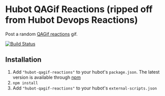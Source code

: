 # Hubot QAGif Reactions (ripped off from Hubot Devops Reactions)

Post a random [QAGif reactions](http://qagif.tumblr.com/) gif.

[![Build Status](https://travis-ci.org/grantc/hubot-qagif-reactions.png)](https://travis-ci.org/grantc/hubot-qagif-reactions)

## Installation

1. Add `"hubot-qagif-reactions"` to your hubot's `package.json`. The
   latest version is available through [npm](https://npmjs.org/package/hubot-qagif-reactions)
2. `npm install`
3. Add `"hubot-qagif-reactions"` to your hubot's `external-scripts.json`
